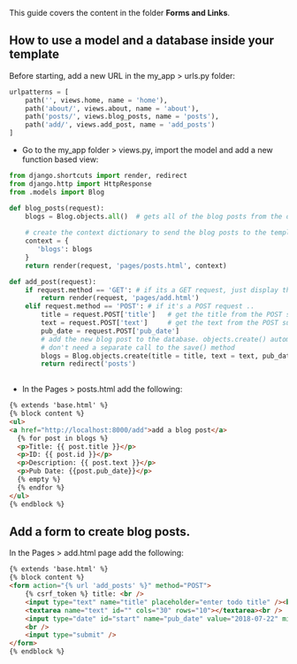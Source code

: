 This guide covers the content in the folder **Forms and Links**.
## How to use a model and a database inside your template

Before starting, add a new URL in the my_app > urls.py folder:

```python
urlpatterns = [
    path('', views.home, name = 'home'),
    path('about/', views.about, name = 'about'),
    path('posts/', views.blog_posts, name = 'posts'),
    path('add/', views.add_post, name = 'add_posts')
]
```

- Go to the my_app folder > views.py, import the model and add a new function based view:

```python
from django.shortcuts import render, redirect
from django.http import HttpResponse
from .models import Blog

def blog_posts(request):
    blogs = Blog.objects.all()  # gets all of the blog posts from the database and store them in a variable
  
    # create the context dictionary to send the blog posts to the template
    context = {
       'blogs': blogs
    }
    return render(request, 'pages/posts.html', context)

def add_post(request):
    if request.method == 'GET': # if its a GET request, just display the add.html template
        return render(request, 'pages/add.html')
    elif request.method == 'POST': # if it's a POST request ..
        title = request.POST['title']   # get the title from the POST submission, this comes from a form
        text = request.POST['text']     # get the text from the POST submission, this comes from a form
        pub_date = request.POST['pub_date']
        # add the new blog post to the database. objects.create() automatically saves the new blog post for us so we
        # don't need a separate call to the save() method
        blogs = Blog.objects.create(title = title, text = text, pub_date = pub_date)
        return redirect('posts')
   
```

- In the Pages > posts.html add the following:

```html
{% extends 'base.html' %}
{% block content %}
<ul>
<a href="http://localhost:8000/add">add a blog post</a>
  {% for post in blogs %}
  <p>Title: {{ post.title }}</p>
  <p>ID: {{ post.id }}</p>
  <p>Description: {{ post.text }}</p>
  <p>Pub Date: {{post.pub_date}}</p>
  {% empty %}
  {% endfor %}
</ul>
{% endblock %}
```

## Add a form to create blog posts.

In the Pages > add.html page add the following:

```html
{% extends 'base.html' %}
{% block content %}
<form action="{% url 'add_posts' %}" method="POST">
    {% csrf_token %} title: <br />
    <input type="text" name="title" placeholder="enter todo title" /><br /><br />
    <textarea name="text" id="" cols="30" rows="10"></textarea><br />
    <input type="date" id="start" name="pub_date" value="2018-07-22" min="2018-01-01" max="2030-12-31">
    <br />
    <input type="submit" />
</form>
{% endblock %}

```
